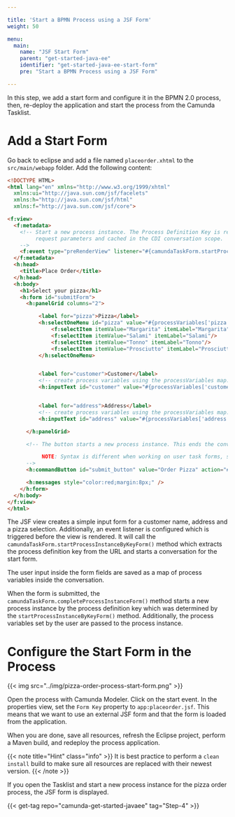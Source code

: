 ```yaml
---

title: 'Start a BPMN Process using a JSF Form'
weight: 50

menu:
  main:
    name: "JSF Start Form"
    parent: "get-started-java-ee"
    identifier: "get-started-java-ee-start-form"
    pre: "Start a BPMN Process using a JSF Form"

---
```


In this step, we add a start form and configure it in the BPMN 2.0 process, then, re-deploy the application and start the process from the Camunda Tasklist.


# Add a Start Form

Go back to eclipse and add a file named `placeorder.xhtml` to the `src/main/webapp` folder. Add the following content:

```html
<!DOCTYPE HTML>
<html lang="en" xmlns="http://www.w3.org/1999/xhtml"
  xmlns:ui="http://java.sun.com/jsf/facelets"
  xmlns:h="http://java.sun.com/jsf/html"
  xmlns:f="http://java.sun.com/jsf/core">

<f:view>
  <f:metadata>
    <!-- Start a new process instance. The Process Definition Key is read internally from
         request parameters and cached in the CDI conversation scope.
    -->
    <f:event type="preRenderView" listener="#{camundaTaskForm.startProcessInstanceByKeyForm()}" />
  </f:metadata>
  <h:head>
    <title>Place Order</title>
  </h:head>
  <h:body>
    <h1>Select your pizza</h1>
    <h:form id="submitForm">
      <h:panelGrid columns="2">

          <label for="pizza">Pizza</label>
          <h:selectOneMenu id="pizza" value="#{processVariables['pizza']}">
              <f:selectItem itemValue="Margarita" itemLabel="Margarita"/>
              <f:selectItem itemValue="Salami" itemLabel="Salami"/>
              <f:selectItem itemValue="Tonno" itemLabel="Tonno"/>
              <f:selectItem itemValue="Prosciutto" itemLabel="Prosciutto"/>
          </h:selectOneMenu>


          <label for="customer">Customer</label>
          <!-- create process variables using the processVariables map. -->
          <h:inputText id="customer" value="#{processVariables['customer']}" required="true" />


          <label for="address">Address</label>
          <!-- create process variables using the processVariables map. -->
          <h:inputText id="address" value="#{processVariables['address']}" required="true" />

      </h:panelGrid>

      <!-- The button starts a new process instance. This ends the conversation and redirects us to the tasklist.

           NOTE: Syntax is different when working on user task forms, see file "approveLoanRequest.xhtml".
      -->
      <h:commandButton id="submit_button" value="Order Pizza" action="#{camundaTaskForm.completeProcessInstanceForm()}" />

      <h:messages style="color:red;margin:8px;" />
    </h:form>
  </h:body>
</f:view>
</html>
```

The JSF view creates a simple input form for a customer name, address and a pizza selection. Additionally, an event listener is configured which is triggered before the view is rendered. It will call the `camundaTaskForm.startProcessInstanceByKeyForm()` method which extracts the process definition key from the URL and starts a conversation for the start form.

The user input inside the form fields are saved as a map of process variables inside the conversation.

When the form is submitted, the `camundaTaskForm.completeProcessInstanceForm()` method starts a new process instance by the process definition key which was determined by the `startProcessInstanceByKeyForm()` method. Additionally, the process variables set by the user are passed to the process instance.


# Configure the Start Form in the Process

{{< img src="../img/pizza-order-process-start-form.png" >}}

Open the process with Camunda Modeler. Click on the start event. In the properties view, set the `Form Key` property to `app:placeorder.jsf`. This means that we want to use an external JSF form and that the form is loaded from the application.

When you are done, save all resources, refresh the Eclipse project, perform a Maven build, and redeploy the process application.

{{< note title="Hint" class="info" >}}
It is best practice to perform a `clean install` build to make sure all resources are replaced with their newest version.
{{< /note >}}

If you open the Tasklist and start a new process instance for the pizza order process, the JSF form is displayed.

{{< get-tag repo="camunda-get-started-javaee" tag="Step-4" >}}
